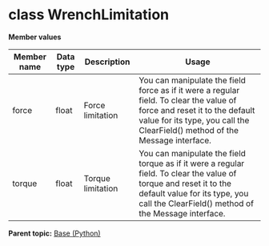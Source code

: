 # class WrenchLimitation

 **Member values** 

|Member name|Data type|Description|Usage|
|-----------|---------|-----------|-----|
|force|float|Force limitation|You can manipulate the field force as if it were a regular field. To clear the value of force and reset it to the default value for its type, you call the ClearField\(\) method of the Message interface.|
|torque|float|Torque limitation|You can manipulate the field torque as if it were a regular field. To clear the value of torque and reset it to the default value for its type, you call the ClearField\(\) method of the Message interface.|

**Parent topic:** [Base \(Python\)](../../summary_pages/Base.md)

